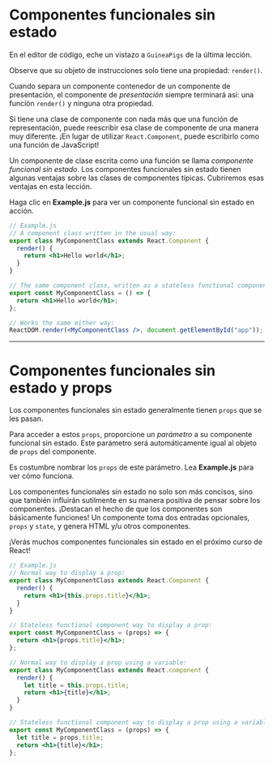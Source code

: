 # Componentes funcionales sin estado

En el editor de código, eche un vistazo a `GuineaPigs` de la última lección.

Observe que su objeto de instrucciones solo tiene una propiedad: `render()`.

Cuando separa un componente contenedor de un componente de presentación, el componente de _presentación_ siempre terminará así: una función `render()` y ninguna otra propiedad.

Si tiene una clase de componente con nada más que una función de representación, puede reescribir esa clase de componente de una manera muy diferente. ¡En lugar de utilizar `React.Component`, puede escribirlo como una función de JavaScript!

Un componente de clase escrita como una función se llama _componente funcional sin estado_. Los componentes funcionales sin estado tienen algunas ventajas sobre las clases de componentes típicas. Cubriremos esas ventajas en esta lección.

Haga clic en **Example.js** para ver un componente funcional sin estado en acción.

```jsx
// Example.js
// A component class written in the usual way:
export class MyComponentClass extends React.Component {
  render() {
    return <h1>Hello world</h1>;
  }
}

// The same component class, written as a stateless functional component:
export const MyComponentClass = () => {
  return <h1>Hello world</h1>;
};

// Works the same either way:
ReactDOM.render(<MyComponentClass />, document.getElementById("app"));
```

---

# Componentes funcionales sin estado y props

Los componentes funcionales sin estado generalmente tienen `props` que se les pasan.

Para acceder a estos `props`, proporcione un _parámetro_ a su componente funcional sin estado. Este parámetro será automáticamente igual al objeto de `props` del componente.

Es costumbre nombrar los `props` de este parámetro. Lea **Example.js** para ver cómo funciona.

Los componentes funcionales sin estado no solo son más concisos, sino que también influirán sutilmente en su manera positiva de pensar sobre los componentes. ¡Destacan el hecho de que los componentes son básicamente funciones! Un componente toma dos entradas opcionales, `props` y `state`, y genera HTML y/u otros componentes.

¡Verás muchos componentes funcionales sin estado en el próximo curso de React!

```jsx
// Example.js
// Normal way to display a prop:
export class MyComponentClass extends React.Component {
  render() {
    return <h1>{this.props.title}</h1>;
  }
}

// Stateless functional component way to display a prop:
export const MyComponentClass = (props) => {
  return <h1>{props.title}</h1>;
};

// Normal way to display a prop using a variable:
export class MyComponentClass extends React.component {
  render() {
    let title = this.props.title;
    return <h1>{title}</h1>;
  }
}

// Stateless functional component way to display a prop using a variable:
export const MyComponentClass = (props) => {
  let title = props.title;
  return <h1>{title}</h1>;
};
```
